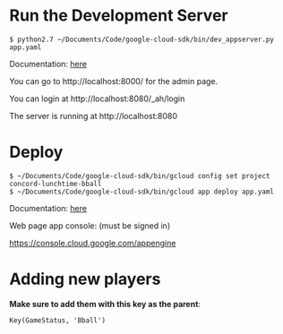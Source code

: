 # Run the Development Server

    $ python2.7 ~/Documents/Code/google-cloud-sdk/bin/dev_appserver.py app.yaml

Documentation: [here](https://cloud.google.com/appengine/docs/standard/python/tools/using-local-server)

You can go to http://localhost:8000/ for the admin page.

You can login at http://localhost:8080/_ah/login

The server is running at http://localhost:8080

# Deploy

    $ ~/Documents/Code/google-cloud-sdk/bin/gcloud config set project concord-lunchtime-bball
    $ ~/Documents/Code/google-cloud-sdk/bin/gcloud app deploy app.yaml

Documentation: [here](https://cloud.google.com/sdk/gcloud/reference/app/deploy)

Web page app console: (must be signed in)

https://console.cloud.google.com/appengine

# Adding new players

**Make sure to add them with this key as the parent**:

    Key(GameStatus, 'Bball')
